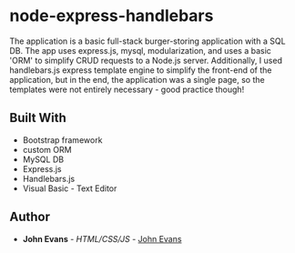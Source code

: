# node-express-handlebars

The application is a basic full-stack burger-storing application with a SQL DB.  The app uses express.js, mysql, modularization, and uses a basic 'ORM' to simplify CRUD requests to a Node.js server.  Additionally, I used handlebars.js express template engine to simplify the front-end of the application, but in the end, the application was a single page, so the templates were not entirely necessary - good practice though!

 
## Built With
* Bootstrap framework
* custom ORM
* MySQL DB
* Express.js
* Handlebars.js
* Visual Basic - Text Editor
 
## Author
* **John Evans** - *HTML/CSS/JS* - [John Evans](https://github.com/evanjo03)
